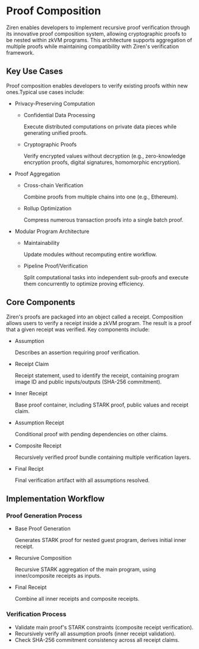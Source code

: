 # Proof Composition

Ziren enables developers to implement recursive proof verification through its innovative proof composition system, allowing cryptographic proofs to be nested within zkVM programs. This architecture supports aggregation of multiple proofs while maintaining compatibility with Ziren's verification framework.

## Key Use Cases

Proof composition enables developers to verify existing proofs within new ones.Typical use cases include:

- Privacy-Preserving Computation

  - Confidential Data Processing
    
    Execute distributed computations on private data pieces while generating unified proofs.

  - ​Cryptographic Proofs
  
    Verify encrypted values without decryption (e.g., zero-knowledge encryption proofs, digital signatures, homomorphic encryption).
  

- Proof Aggregation 

  - Cross-chain Verification

    Combine proofs from multiple chains into one (e.g., Ethereum).

  - ​Rollup Optimization
  
    Compress numerous transaction proofs into a single batch proof.
  
- Modular Program Architecture
  - Maintainability

    Update modules without recomputing entire workflow. 

  - Pipeline Proof/Verification

    Split computational tasks into independent sub-proofs and execute them concurrently to optimize proving efficiency.

## Core Components

Ziren's proofs are packaged into an object called a receipt. Composition allows users to verify a receipt inside a zkVM program. The result is a proof that a given receipt was verified. Key components include:

- Assumption
  
  Describes an assertion requiring proof verification.

- Receipt Claim 
  
  Receipt statement, used to identify the receipt, containing program image ID and public inputs/outputs (SHA-256 commitment).

- Inner Receipt 
  
  Base proof container, including STARK proof, public values and receipt claim.


- Assumption Receipt
  
  Conditional proof with pending dependencies on other claims.  

- Composite Receipt	

  Recursively verified proof bundle containing multiple verification layers.

- Final Recipt

  Final verification artifact with all assumptions resolved. 
  

## Implementation Workflow

### Proof Generation Process

- Base Proof Generation
  
  Generates STARK proof for nested guest program, derives initial inner receipt.

- Recursive Composition

  Recursive STARK aggregation of the main program, using inner/composite receipts as inputs.

- Final Receipt
  
  Combine all inner receipts and composite receipts.


### Verification Process

- Validate main proof's STARK constraints (composite receipt verification).
- Recursively verify all assumption proofs (inner receipt validation).
- Check SHA-256 commitment consistency across all receipt claims.

